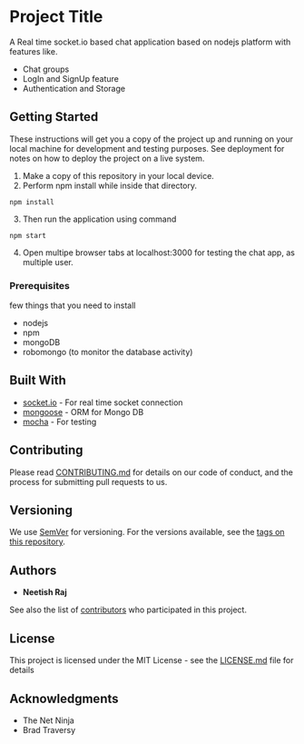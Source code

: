 # Project Title

A Real time socket.io based chat application based on nodejs platform with features like.
* Chat groups
* LogIn and SignUp feature
* Authentication and Storage

## Getting Started

These instructions will get you a copy of the project up and running on your local machine for development and testing purposes. See deployment for notes on how to deploy the project on a live system.
1. Make a copy of this repository in your local device.
2. Perform npm install while inside that directory.
```
npm install
```
3. Then run the application using command
```
npm start
```
4. Open multipe browser tabs at localhost:3000 for testing the chat app, as multiple user.

### Prerequisites

few things that you need to install
* nodejs
* npm
* mongoDB
* robomongo (to monitor the database activity)


## Built With

* [socket.io](http://www.dropwizard.io/1.0.2/docs/) - For real time socket connection
* [mongoose](https://maven.apache.org/) - ORM for Mongo DB
* [mocha](https://rometools.github.io/rome/) - For testing

## Contributing

Please read [CONTRIBUTING.md](https://gist.github.com/PurpleBooth/b24679402957c63ec426) for details on our code of conduct, and the process for submitting pull requests to us.

## Versioning

We use [SemVer](http://semver.org/) for versioning. For the versions available, see the [tags on this repository](https://github.com/your/project/tags).

## Authors

* **Neetish Raj** <!--- *Initial work* - [PurpleBooth](https://github.com/PurpleBooth)-->

See also the list of [contributors](https://github.com/your/project/contributors) who participated in this project.

## License

This project is licensed under the MIT License - see the [LICENSE.md](LICENSE.md) file for details

## Acknowledgments

* The Net Ninja
* Brad Traversy
